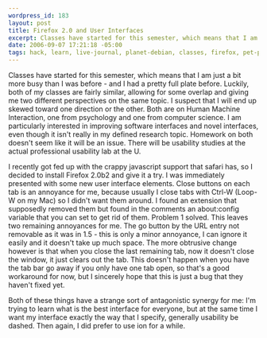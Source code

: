 ```yaml
--- 
wordpress_id: 183
layout: post
title: Firefox 2.0 and User Interfaces
excerpt: Classes have started for this semester, which means that I am just a bit more busy than I was before - and I had a pretty full plate before.  Luckily, both of my classes are fairly similar, allowing for some overlap and giving me two different perspectives on the same topic.  I suspect that I will end up skewed toward one direction or the other.  Both are on Human Machine Interaction, one from psychology and one from computer science.   I am particularly interested in improving software interfaces and novel interfaces, even though it isn't really in my defined research topic.
date: 2006-09-07 17:21:18 -05:00
tags: hack, learn, live-journal, planet-debian, classes, firefox, pet-peeves, user-interfaces
---
```

Classes have started for this semester, which means that I am just a bit more busy than I was before - and I had a pretty full plate before.  Luckily, both of my classes are fairly similar, allowing for some overlap and giving me two different perspectives on the same topic.  I suspect that I will end up skewed toward one direction or the other.  Both are on Human Machine Interaction, one from psychology and one from computer science.   I am particularly interested in improving software interfaces and novel interfaces, even though it isn't really in my defined research topic.  Homework on both doesn't seem like it will be an issue.  There will be usability studies at the actual professional usability lab at the U.

I recently got fed up with the crappy javascript support that safari has, so I decided to install Firefox 2.0b2 and give it a try.  I was immediately presented with some new user interface elements.  Close buttons on each tab is an annoyance for me, because usually I close tabs with Ctrl-W (Loop-W on my Mac) so I didn't want them around.  I found an extension that supposedly removed them but found in the comments an about:config variable that you can set to get rid of them.  Problem 1 solved.  This leaves two remaining annoyances for me.  The go button by the URL entry not removable as it was in 1.5 - this is only a minor annoyance, I can ignore it easily and it doesn't take up much space.  The more obtrusive change however is that when you close the last remaining tab, now it doesn't close the window, it just clears out the tab.  This doesn't happen when you have the tab bar go away if you only have one tab open, so that's a good workaround for now, but I sincerely hope that this is just a bug that they haven't fixed yet.

Both of these things have a strange sort of antagonistic synergy for me:  I'm trying to learn what is the best interface for everyone, but at the same time I want my interface exactly the way that I specify, generally usability be dashed.  Then again, I did prefer to use ion for a while.
